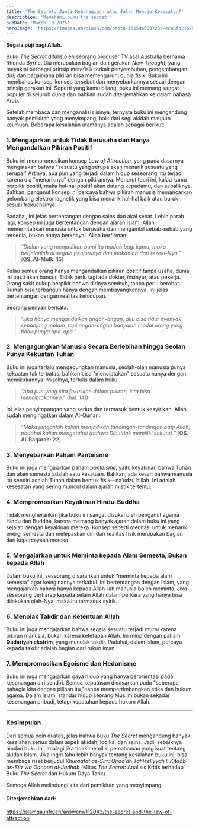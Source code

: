 ```yaml
---
title: 'The Secret: Janji Kebahagiaan atau Jalan Menuju Kesesatan?'
description: 'Memahami buku the secret'
pubDate: 'March 13 2025'
heroImage: 'https://images.unsplash.com/photo-1515966097209-ec48f3216288?q=80&w=2070&auto=format&fit=crop&ixlib=rb-4.0.3&ixid=M3wxMjA3fDB8MHxwaG90by1wYWdlfHx8fGVufDB8fHx8fA%3D%3D'
---
```


**Segala puji bagi Allah.**  

Buku *The Secret* ditulis oleh seorang produser TV asal Australia bernama Rhonda Byrne. Dia merupakan bagian dari gerakan *New Thought*, yang meyakini berbagai prinsip metafisik terkait penyembuhan, pengembangan diri, dan bagaimana pikiran bisa memengaruhi dunia fisik. Buku ini membahas konsep-konsep tersebut dan menyebarkannya sesuai dengan prinsip gerakan ini. Seperti yang kamu bilang, buku ini memang sangat populer di seluruh dunia dan bahkan sudah diterjemahkan ke dalam bahasa Arab.  

Setelah membaca dan menganalisis isinya, ternyata buku ini mengandung banyak pemikiran yang menyimpang, baik dari segi akidah maupun keilmuan. Beberapa kesalahan utamanya adalah sebagai berikut:  

### **1. Mengajarkan untuk Tidak Berusaha dan Hanya Mengandalkan Pikiran Positif**

Buku ini mempromosikan konsep *Law of Attraction*, yang pada dasarnya mengatakan bahwa "sesuatu yang serupa akan menarik sesuatu yang serupa." Artinya, apa pun yang terjadi dalam hidup seseorang, itu terjadi karena dia "menariknya" dengan pikirannya. Menurut teori ini, kalau kamu berpikir positif, maka hal-hal positif akan datang kepadamu, dan sebaliknya. Bahkan, penganut konsep ini percaya bahwa pikiran manusia memancarkan gelombang elektromagnetik yang bisa menarik hal-hal baik atau buruk sesuai frekuensinya.  

Padahal, ini jelas bertentangan dengan sains dan akal sehat. Lebih parah lagi, konsep ini juga bertentangan dengan ajaran Islam. Allah memerintahkan manusia untuk berusaha dan mengambil sebab-sebab yang tersedia, bukan hanya berkhayal. Allah berfirman:  

> _“Dialah yang menjadikan bumi itu mudah bagi kamu, maka berjalanlah di segala penjurunya dan makanlah dari rezeki-Nya.”_  
> (**QS. Al-Mulk: 15**)  

Kalau semua orang hanya mengandalkan pikiran positif tanpa usaha, dunia ini pasti akan hancur. Tidak perlu lagi ada dokter, insinyur, atau pekerja. Orang sakit cukup berpikir bahwa dirinya sembuh, tanpa perlu berobat. Rumah bisa terbangun hanya dengan membayangkannya. Ini jelas bertentangan dengan realitas kehidupan.  

Seorang penyair berkata:  
> *“Jika hanya mengandalkan angan-angan, aku bisa tidur nyenyak sepanjang malam, tapi angan-angan hanyalah modal orang yang tidak punya apa-apa.”*  

### **2. Mengagungkan Manusia Secara Berlebihan hingga Seolah Punya Kekuatan Tuhan**  
Buku ini juga terlalu mengagungkan manusia, seolah-olah manusia punya kekuatan tak terbatas, bahkan bisa "menciptakan" sesuatu hanya dengan memikirkannya. Misalnya, tertulis dalam buku:  

> _“Apa pun yang kita fokuskan dalam pikiran, kita bisa menciptakannya.”_ (hal. 141)  

Ini jelas penyimpangan yang serius dan termasuk bentuk kesyirikan. Allah sudah mengingatkan dalam Al-Qur'an:  

> _“Maka janganlah kalian menjadikan tandingan-tandingan bagi Allah, padahal kalian mengetahui (bahwa Dia tidak memiliki sekutu).”_ (**QS. Al-Baqarah: 22**)  

### **3. Menyebarkan Paham Panteisme**  
Buku ini juga mengajarkan paham *panteisme*, yaitu keyakinan bahwa Tuhan dan alam semesta adalah satu kesatuan. Bahkan, ada kesan bahwa manusia itu sendiri adalah Tuhan dalam bentuk fisik—na’udzu billah. Ini adalah kesesatan yang sering muncul dalam ajaran mistik tertentu.  

### **4. Mempromosikan Keyakinan Hindu-Buddha**  
Tidak mengherankan jika buku ini sangat disukai oleh penganut agama Hindu dan Buddha, karena memang banyak ajaran dalam buku ini yang sejalan dengan keyakinan mereka. Konsep seperti meditasi untuk menarik energi semesta dan melepaskan diri dari realitas fisik merupakan bagian dari kepercayaan mereka.  

### **5. Mengajarkan untuk Meminta kepada Alam Semesta, Bukan kepada Allah**  
Dalam buku ini, seseorang disarankan untuk "meminta kepada alam semesta" agar keinginannya terkabul. Ini bertentangan dengan Islam, yang mengajarkan bahwa hanya kepada Allah-lah manusia boleh meminta. Jika seseorang berharap kepada selain Allah dalam perkara yang hanya bisa dilakukan oleh-Nya, maka itu termasuk syirik.  

### **6. Menolak Takdir dan Ketentuan Allah**  
Buku ini juga mengajarkan bahwa segala sesuatu terjadi murni karena pikiran manusia, bukan karena ketetapan Allah. Ini mirip dengan paham **Qadariyah ekstrim**, yang menolak takdir. Padahal, dalam Islam, percaya kepada takdir adalah bagian dari rukun iman.  

### **7. Mempromosikan Egoisme dan Hedonisme**  
Buku ini juga mengajarkan gaya hidup yang hanya berorientasi pada kesenangan diri sendiri. Semua keputusan didasarkan pada "seberapa bahagia kita dengan pilihan itu," tanpa mempertimbangkan etika dan hukum agama. Dalam Islam, standar hidup seorang Muslim bukan sekadar kesenangan pribadi, tetapi kepatuhan kepada hukum Allah.  

---

### **Kesimpulan**  
Dari semua poin di atas, jelas bahwa buku *The Secret* mengandung banyak kesalahan serius dalam aspek akidah, logika, dan sains. Jadi, sebaiknya hindari buku ini, apalagi jika tidak memiliki pemahaman yang kuat tentang akidah Islam. Jika ingin tahu lebih banyak tentang kesalahan buku ini, bisa membaca riset berjudul *Khuraafat as-Sirr: Qiraa’ah Tahleeliyyah li Kitaab as-Sirr wa Qanoon al-Jadhab* (Mitos *The Secret*: Analisis Kritis terhadap Buku *The Secret* dan Hukum Daya Tarik).  

Semoga Allah melindungi kita dari pemikiran yang menyimpang.

#### Diterjemahkan dari:
https://islamqa.info/en/answers/112043/the-secret-and-the-law-of-attraction
